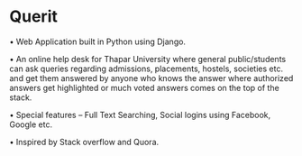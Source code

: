 # Querit

• Web Application built in Python using Django.

• An online help desk for Thapar University where general public/students can ask queries regarding admissions, 
  placements, hostels, societies etc. and get them answered by anyone who knows the answer where authorized
  answers get highlighted or much voted answers comes on the top of the stack.
  
• Special features – Full Text Searching, Social logins using Facebook, Google etc.

• Inspired by Stack overflow and Quora.
